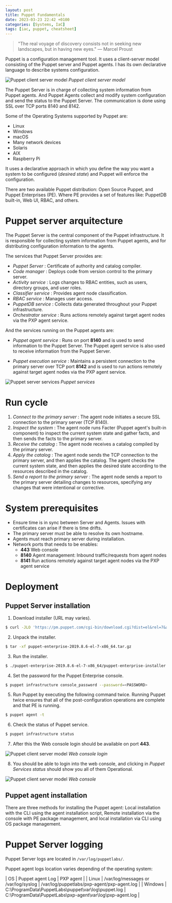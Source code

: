 ```yaml
---
layout: post
title: Puppet Fundamentals
date: 2023-03-23 22:42 +0100
categories: [Systems, IaC]
tags: [iac, puppet, cheatsheet]  
---
```


> "The real voyage of discovery consists not in seeking new landscapes, but in having new eyes." ― Marcel Proust

Puppet is a configuration management tool. It uses a client-server model consisting of the Puppet server and Puppet agents. I has its own declarative language to describe systems configuration.

![Puppet client server model](/assets/img/posts/2023-03-23-puppet-client-server-model.png)
_Puppet client server model_

The Puppet Server is in charge of collecting system information from Puppet agents. And Puppet Agents collect and modify system configuration and send the status to the Puppet Server. The communication is done using SSL over TCP ports 8140 and 8142.

Some of the Operating Systems supported by Puppet are:

* Linux
* Windows
* macOS
* Many network devices
* Solaris
* AIX
* Raspberry Pi

It uses a declarative approach in which you define the way you want a system to be configured (*desired state*) and Puppet will enforce the configuration.

There are two available Puppet distribution: Open Source Puppet, and Puppet Enterprises (PE). Where PE provides a set of features like: PuppetDB built-in, Web UI, RBAC, and others.

# Puppet server arquitecture

The Puppet Server is the central component of the Puppet infrastructure. It is responsible for collecting system information from Puppet agents, and for distributing configuration information to the agents.

The services that Puppet Server provides are:

* *Puppet Server* : Certificate of authority and catalog compiler.
* *Code manager* : Deploys code from version control to the primary server.
* *Activity service* : Logs changes to RBAC entities, such as users, directory groups, and user roles.
* *Classifier service* : Provides agent node classification.
* *RBAC service* : Manages user access.
* *PuppetDB service* : Collects data generated throughout your Puppet infrastructure.
* *Orchestrator service* : Runs actions remotely against target agent nodes via the PXP agent service.

And the services running on the Puppet agents are:

* *Puppet agent service* : Runs on port **8140** and is used to send information to the Puppet Server. The Puppet agent service is also used to receive information from the Puppet Server.

* *Puppet execution service* : Maintains a persistent connection to the primary server over TCP port **8142** and is used to run actions remotely against target agent nodes via the PXP agent service.

![Puppet server services](/assets/img/posts/2023-03-23-puppet-services.png)
_Puppet services_

# Run cycle

1. *Connect to the primary server* : The agent node initiates a secure SSL connection to the primary server (TCP 8140).​
2. *Inspect the system* : The agent node runs Facter (Puppet agent's built-in component) to inspect the current system state and gather facts, and then sends the facts to the primary server.​
3. *Receive the catalog* : The agent node receives a catalog compiled by the primary server.
4. ​​*Apply the catalog* : The agent node sends the TCP connection to the primary server, and then applies the catalog. The agent checks the current system state, and then applies the desired state according to the resources described in the catalog.
5. *Send a report to the primary server* : The agent node sends a report to the primary server detailing changes to resources, specifying any changes that were intentional or corrective.

# System prerequisites

* Ensure time is in sync between Server and Agents. Issues with certificates can arise if there is time drifts.
* The primary server must be able to resolve its own hostname.
* Agents must reach primary server during installation.
* Network ports that needs to be enables: 
  * **443** Web console
  * **8140** Agent management: Inbound traffic/requests from agent nodes
  * **8141** Run actions remotely against target agent nodes via the PXP agent service

# Deployment

## Puppet Server installation

1. Download installer (URL may varies).

```bash
$ curl -JLO 'https://pm.puppet.com/cgi-bin/download.cgi?dist=el&rel=7&arch=x86_64&ver=2019.8.6'
```

2. Unpack the installer.

```bash
$ tar -xf puppet-enterprise-2019.8.6-el-7-x86_64.tar.gz
```

3. Run the installer.

```bash
$ ./puppet-enterprise-2019.8.6-el-7-x86_64/puppet-enterprise-installer
```

4. Set the password for the Puppet Enterprise console.

```bash
$ puppet infrastructure console_password --password=<PASSWORD>
```

5. Run Puppet by executing the following command twice. Running Puppet twice ensures that all of the post-configuration operations are complete and that PE is running.

```bash
$ puppet agent -t
```

6. Check the status of Puppet service.

```bash
$ puppet infrastructure status
```

7. After this the Web console login should be available on port **443**.

![Puppet client server model](/assets/img/posts/2023-03-23-puppet-web-console-login.png)
_Web console login_

8. You should be able to login into the web console, and clicking in *Puppet Services status* should show you all of them Operational.

![Puppet client server model](/assets/img/posts/2023-03-23-puppet-web-console.png)
_Web console_


## Puppet agent installation

There are three methods for installing the Puppet agent: Local installation with the CLI using the agent installation script, Remote installation via the console with PE package management, and local installation via CLI using OS package management.

# Puppet Server logging

Puppet Server logs are located in `/var/log/puppetlabs/`.

Puppet agent logs location varies depending of the operating system:

| OS | Puppet agent Log | PXP agent |
| Linux | /var/log/messages or /var/log/syslog  | /var/log/puppetlabs/pxp-agent/pxp-agent.log |
| Windows | C:\ProgramData\PuppetLabs\puppet\var\log\puppet.log | C:\ProgramData\PuppetLabs\pxp-agent\var\log\pxp-agent.log |